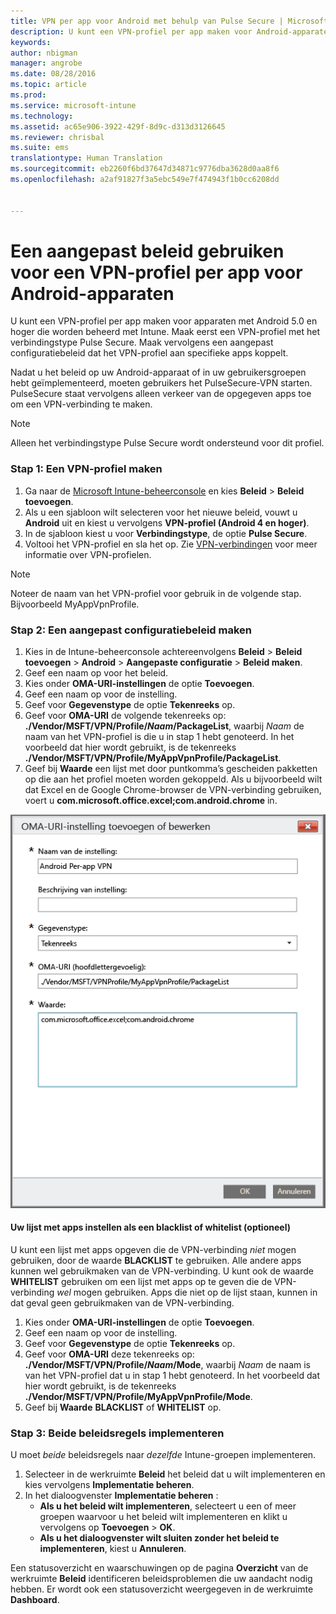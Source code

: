 ```yaml
---
title: VPN per app voor Android met behulp van Pulse Secure | Microsoft Intune
description: U kunt een VPN-profiel per app maken voor Android-apparaten die worden beheerd door Intune.
keywords: 
author: nbigman
manager: angrobe
ms.date: 08/28/2016
ms.topic: article
ms.prod: 
ms.service: microsoft-intune
ms.technology: 
ms.assetid: ac65e906-3922-429f-8d9c-d313d3126645
ms.reviewer: chrisbal
ms.suite: ems
translationtype: Human Translation
ms.sourcegitcommit: eb2260f6bd37647d34871c9776dba3628d0aa8f6
ms.openlocfilehash: a2af91827f3a5ebc549e7f474943f1b0cc6208dd


---
```


# Een aangepast beleid gebruiken voor een VPN-profiel per app voor Android-apparaten

U kunt een VPN-profiel per app maken voor apparaten met Android 5.0 en hoger die worden beheerd met Intune. Maak eerst een VPN-profiel met het verbindingstype Pulse Secure. Maak vervolgens een aangepast configuratiebeleid dat het VPN-profiel aan specifieke apps koppelt. 

Nadat u het beleid op uw Android-apparaat of in uw gebruikersgroepen hebt geïmplementeerd, moeten gebruikers het PulseSecure-VPN starten. PulseSecure staat vervolgens alleen verkeer van de opgegeven apps toe om een VPN-verbinding te maken.

> [!NOTE]
>
> Alleen het verbindingstype Pulse Secure wordt ondersteund voor dit profiel.


### Stap 1: Een VPN-profiel maken

1. Ga naar de [Microsoft Intune-beheerconsole](https://manage.microsoft.com) en kies **Beleid** > **Beleid toevoegen**.
2. Als u een sjabloon wilt selecteren voor het nieuwe beleid, vouwt u **Android** uit en kiest u vervolgens **VPN-profiel (Android 4 en hoger)**.
3. In de sjabloon kiest u voor **Verbindingstype**, de optie **Pulse Secure**.
4. Voltooi het VPN-profiel en sla het op. Zie [VPN-verbindingen](../deploy-use/vpn-connections-in-microsoft-intune.md) voor meer informatie over VPN-profielen.

> [!NOTE]
>
> Noteer de naam van het VPN-profiel voor gebruik in de volgende stap. Bijvoorbeeld MyAppVpnProfile.

### Stap 2: Een aangepast configuratiebeleid maken

   1. Kies in de Intune-beheerconsole achtereenvolgens **Beleid** > **Beleid toevoegen** > **Android** > **Aangepaste configuratie** > **Beleid maken**.
   2. Geef een naam op voor het beleid.
   3. Kies onder **OMA-URI-instellingen** de optie **Toevoegen**.
   4. Geef een naam op voor de instelling.
   5. Geef voor **Gegevenstype** de optie **Tekenreeks** op.
   6. Geef voor **OMA-URI** de volgende tekenreeks op: **./Vendor/MSFT/VPN/Profile/*Naam*/PackageList**, waarbij *Naam* de naam van het VPN-profiel is die u in stap 1 hebt genoteerd. In het voorbeeld dat hier wordt gebruikt, is de tekenreeks **./Vendor/MSFT/VPN/Profile/MyAppVpnProfile/PackageList**.
   7.   Geef bij **Waarde** een lijst met door puntkomma’s gescheiden pakketten op die aan het profiel moeten worden gekoppeld. Als u bijvoorbeeld wilt dat Excel en de Google Chrome-browser de VPN-verbinding gebruiken, voert u **com.microsoft.office.excel;com.android.chrome** in.

![Voorbeeld van een aangepast VPN-beleid per app voor Android](./media/android_per_app_vpn_oma_uri.png)

#### Uw lijst met apps instellen als een blacklist of whitelist (optioneel)
  U kunt een lijst met apps opgeven die de VPN-verbinding *niet* mogen gebruiken, door de waarde **BLACKLIST** te gebruiken. Alle andere apps kunnen wel gebruikmaken van de VPN-verbinding.
U kunt ook de waarde **WHITELIST** gebruiken om een lijst met apps op te geven die de VPN-verbinding *wel* mogen gebruiken. Apps die niet op de lijst staan, kunnen in dat geval geen gebruikmaken van de VPN-verbinding.
  1.    Kies onder **OMA-URI-instellingen** de optie **Toevoegen**.
  2.    Geef een naam op voor de instelling.
  3.    Geef voor **Gegevenstype** de optie **Tekenreeks** op.
  4.    Geef voor **OMA-URI** deze tekenreeks op: **./Vendor/MSFT/VPN/Profile/*Naam*/Mode**, waarbij *Naam* de naam is van het VPN-profiel dat u in stap 1 hebt genoteerd. In het voorbeeld dat hier wordt gebruikt, is de tekenreeks **./Vendor/MSFT/VPN/Profile/MyAppVpnProfile/Mode**.
  5.    Geef bij **Waarde** **BLACKLIST** of **WHITELIST** op.



### Stap 3: Beide beleidsregels implementeren

U moet *beide* beleidsregels naar *dezelfde* Intune-groepen implementeren.

1.  Selecteer in de werkruimte **Beleid** het beleid dat u wilt implementeren en kies vervolgens **Implementatie beheren**.
2.  In het dialoogvenster **Implementatie beheren** :
    -   **Als u het beleid wilt implementeren**, selecteert u een of meer groepen waarvoor u het beleid wilt implementeren en klikt u vervolgens op **Toevoegen**  >  **OK**.
    -   **Als u het dialoogvenster wilt sluiten zonder het beleid te implementeren**, kiest u **Annuleren**.

Een statusoverzicht en waarschuwingen op de pagina **Overzicht** van de werkruimte **Beleid** identificeren beleidsproblemen die uw aandacht nodig hebben. Er wordt ook een statusoverzicht weergegeven in de werkruimte **Dashboard**.



<!--HONumber=Aug16_HO5-->


